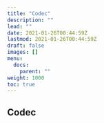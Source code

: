 ```yaml
---
title: "Codec"
description: ""
lead: ""
date: 2021-01-26T00:44:59Z
lastmod: 2021-01-26T00:44:59Z
draft: false
images: []
menu: 
  docs:
    parent: ""
weight: 1000
toc: true
---
```


## Codec
